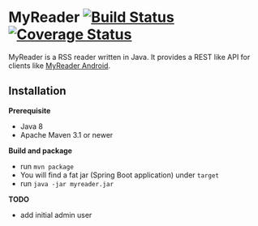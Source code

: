 MyReader [![Build Status](https://api.travis-ci.org/ksokol/myreader.png?branch=master)](https://travis-ci.org/ksokol/myreader/) [![Coverage Status](https://coveralls.io/repos/ksokol/myreader/badge.png?branch=master)](https://coveralls.io/r/ksokol/myreader?branch=master)
========

MyReader is a RSS reader written in Java. It provides a REST like API for clients like [MyReader Android](https://github.com/ksokol/myreader-android).

Installation
------------

**Prerequisite**

- Java 8
- Apache Maven 3.1 or newer

**Build and package**

- run `mvn package`
- You will find a fat jar (Spring Boot application) under `target`
- run `java -jar myreader.jar`


**TODO**

- add initial admin user
